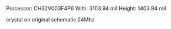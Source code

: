 Processor: CH32V003F4P6
With: 3103.94 mil
Height: 1403.94 mil



crystal on original schematic 24Mhz
